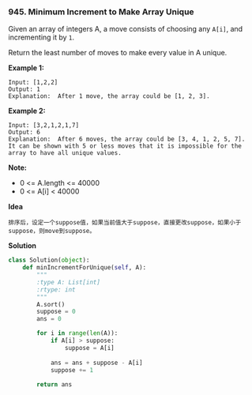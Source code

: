 ### 945. Minimum Increment to Make Array Unique

Given an array of integers A, a move consists of choosing any `A[i]`, and incrementing it by `1`.

Return the least number of moves to make every value in A unique.

**Example 1:**
```
Input: [1,2,2]
Output: 1
Explanation:  After 1 move, the array could be [1, 2, 3].
```

**Example 2:**
```
Input: [3,2,1,2,1,7]
Output: 6
Explanation:  After 6 moves, the array could be [3, 4, 1, 2, 5, 7].
It can be shown with 5 or less moves that it is impossible for the array to have all unique values.
```

**Note:**
- 0 <= A.length <= 40000
- 0 <= A[i] < 40000

**Idea**
```
排序后，设定一个suppose值，如果当前值大于suppose，直接更改suppose，如果小于suppose，则move到suppose。
```

**Solution**
```Python
class Solution(object):
    def minIncrementForUnique(self, A):
        """
        :type A: List[int]
        :rtype: int
        """
        A.sort()
        suppose = 0
        ans = 0

        for i in range(len(A)):
            if A[i] > suppose:
                suppose = A[i]
            
            ans = ans + suppose - A[i]
            suppose += 1
        
        return ans
```